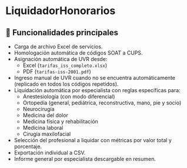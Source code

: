 # LiquidadorHonorarios  
## 🚀 Funcionalidades principales

- Carga de archivo Excel de servicios.
- Homologación automática de códigos SOAT a CUPS.
- Asignación automática de UVR desde:
  - Excel (`tarifas_iss_completo.xlsx`)
  - PDF (`tarifas-iss-2001.pdf`)
- Ingreso manual de UVR cuando no se encuentra automáticamente (replicado en todos los códigos repetidos).
- Liquidación automática por especialista con reglas específicas para:
  - Anestesiología (con modo diferencial)
  - Ortopedia (general, pediátrica, reconstructiva, mano, pie y socio)
  - Neurocirugía
  - Medicina del dolor
  - Medicina física y rehabilitación
  - Medicina laboral
  - Cirugía maxilofacial
- Selección del profesional a liquidar con métricas por valor total y porcentaje.
- Exportación individual a CSV.
- Informe general por especialista descargable en resumen.